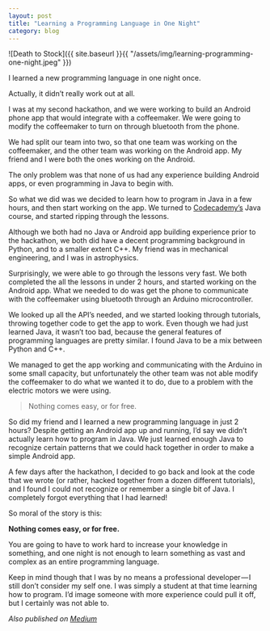 ```yaml
---
layout: post
title: "Learning a Programming Language in One Night"
category: blog
---
```


![Death to Stock]({{ site.baseurl }}{{ "/assets/img/learning-programming-one-night.jpeg" }})

I learned a new programming language in one night once.

Actually, it didn’t really work out at all.

I was at my second hackathon, and we were working to build an Android phone app that would integrate with a coffeemaker. We were going to modify the coffeemaker to turn on through bluetooth from the phone.

We had split our team into two, so that one team was working on the coffeemaker, and the other team was working on the Android app. My friend and I were both the ones working on the Android.

The only problem was that none of us had any experience building Android apps, or even programming in Java to begin with.

So what we did was we decided to learn how to program in Java in a few hours, and then start working on the app. We turned to [Codecademy’s](https://www.codecademy.com) Java course, and started ripping through the lessons.

Although we both had no Java or Android app building experience prior to the hackathon, we both did have a decent programming background in Python, and to a smaller extent C++. My friend was in mechanical engineering, and I was in astrophysics.

Surprisingly, we were able to go through the lessons very fast. We both completed the all the lessons in under 2 hours, and started working on the Android app. What we needed to do was get the phone to communicate with the coffeemaker using bluetooth through an Arduino microcontroller.

We looked up all the API’s needed, and we started looking through tutorials, throwing together code to get the app to work. Even though we had just learned Java, it wasn’t too bad, because the general features of programming languages are pretty similar. I found Java to be a mix between Python and C++.

We managed to get the app working and communicating with the Arduino in some small capacity, but unfortunately the other team was not able modify the coffeemaker to do what we wanted it to do, due to a problem with the electric motors we were using.

> Nothing comes easy, or for free.

So did my friend and I learned a new programming language in just 2 hours? Despite getting an Android app up and running, I’d say we didn’t actually learn how to program in Java. We just learned enough Java to recognize certain patterns that we could hack together in order to make a simple Android app.

A few days after the hackathon, I decided to go back and look at the code that we wrote (or rather, hacked together from a dozen different tutorials), and I found I could not recognize or remember a single bit of Java. I completely forgot everything that I had learned!

So moral of the story is this:

**Nothing comes easy, or for free.**

You are going to have to work hard to increase your knowledge in something, and one night is not enough to learn something as vast and complex as an entire programming language.

Keep in mind though that I was by no means a professional developer — I still don’t consider my self one. I was simply a student at that time learning how to program. I’d image someone with more experience could pull it off, but I certainly was not able to.

*Also published on [Medium](https://medium.com/@LeNPaul/learning-a-programming-language-in-one-night-b67105e2a708)*
